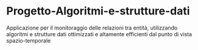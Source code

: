 # Progetto-Algoritmi-e-strutture-dati
Applicazione per il monitoraggio delle relazioni tra entità, utilizzando algoritmi e strutture dati ottimizzati e altamente efficienti dal punto di vista spazio-temporale
